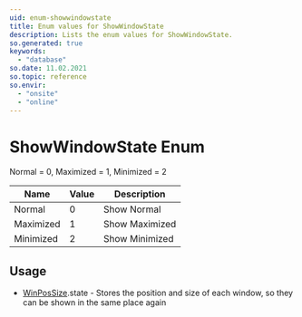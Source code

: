 ```yaml
---
uid: enum-showwindowstate
title: Enum values for ShowWindowState
description: Lists the enum values for ShowWindowState.
so.generated: true
keywords:
  - "database"
so.date: 11.02.2021
so.topic: reference
so.envir:
  - "onsite"
  - "online"
---
```


# ShowWindowState Enum

Normal = 0, Maximized = 1, Minimized = 2

| Name | Value | Description |
|------|-------|-------------|
|Normal|0|Show Normal|
|Maximized|1|Show Maximized|
|Minimized|2|Show Minimized|

## Usage

* [WinPosSize](../winpossize.md).state - Stores the position and size of each window, so they can be shown in the same place again
